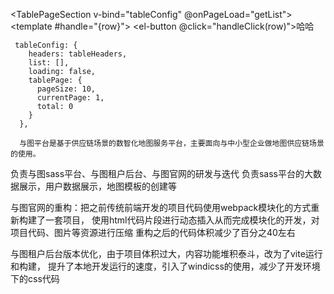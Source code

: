 <template>
  <div class=" table-wrapper">
    <el-table max-height="500" :data="list" v-loading="loading">
      <template v-for="(item, index) in headers">
        <el-table-column :key="index" :prop="item.props" :label="item.label" :min-width="item.width">
          <template v-if="item.slot" v-slot="scope">
            <slot :name="item.slot" v-bind:row="scope" />
          </template>
        </el-table-column>
      </template>
    </el-table>
    <div class="relative flex items-center" v-if="tablePage.total > tablePage.pageSize">
      <span class="total-text">共{{ tablePage.total }}条记录</span>
      <el-pagination
        class="flex flex-1 justify-end custom"
        background
        hide-on-single-page
        :current-page.sync="tablePage.currentPage"
        :page-sizes="tablePage.pageSizes"
        :page-size.sync="tablePage.pageSize"
        :layout="paginationLayout"
        :total="tablePage.total"
        @size-change="handleChange"
        @current-change="handleChange"
      >
      </el-pagination>
    </div>
  </div>
</template>

<script>
export default {
  name: "TablePageSection",
  data() {
    return {
      pageSizes: [10, 20, 30, 40, 50],
      paginationLayout: "sizes, prev, pager,next"
    };
  },
  props: {
    headers: {
      type: Array,
      default: () => []
    },
    tablePage: {
      type: Object,
      default: () => ({})
    },
    loading: {
      type: Boolean,
      default: false
    },
    list: {
      type: Array,
      default: () => []
    }
  },
  methods: {
    handleChange() {
      this.$emit("onPageLoad");
    }
  }
};
</script>

<style lang="scss" scoped>
.table-wrapper {
  padding: 0 20px 15px 20px;
  .relative {
    .total-text {
      color: #949494;
      font-size: 14px;
    }
    .custom {
      margin: 14px 0;
    }
  }
}
</style>
<TablePageSection v-bind="tableConfig" @onPageLoad="getList">
      <template #handle="{row}">
        <el-button @click="handleClick(row)">哈哈</el-button>
      </template>
    </TablePageSection>

     tableConfig: {
        headers: tableHeaders,
        list: [],
        loading: false,
        tablePage: {
          pageSize: 10,
          currentPage: 1,
          total: 0
        }
      },

      与图平台是基于供应链场景的数智化地图服务平台，主要面向与中小型企业做地图供应链场景的使用。

负责与图sass平台、与图租户后台、与图官网的研发与迭代
负责sass平台的大数据展示，用户数据展示，地图模板的创建等

与图官网的重构：把之前传统前端开发的项目代码使用webpack模块化的方式重新构建了一套项目，
使用html代码片段进行动态插入从而完成模块化的开发，对项目代码、图片等资源进行压缩
重构之后的代码体积减少了百分之40左右

与图租户后台版本优化，由于项目体积过大，内容功能堆积泰斗，改为了vite运行和构建，
提升了本地开发运行的速度，引入了windicss的使用，减少了开发环境下的css代码  
